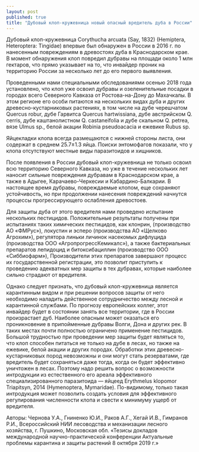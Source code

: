 ```yaml
---
layout: post
published: true
title: "Дубовый клоп-кружевница новый опасный вредитель дуба в России"
---
```


Дубовый клоп-кружевница Corythucha arcuata (Say, 1832) (Hemiptera, Heteroptera: Tingidae) впервые был обнаружен в России в 2016 г. по нанесенным повреждениям в древостоях дуба в Краснодарском крае. В момент обнаружения клоп повредил дубравы на площади около 1 млн гектаров, что прямо указывает на то, что инвайдер проник на территорию России за несколько лет до его первого выявления.

Проведенными нами специальными обследованиями осенью 2018 года установлено, что клоп уже освоил дубравы и озеленительные посадки в городах всего Северного Кавказа от Ростова-на-Дону до Махачкалы. В этом регионе его особи питаются на нескольких видах дуба и других древесно-кустарниковых растениях, в том числе на дубе черешчатом Quercus robur, дубе Гарвитса Quercus hartwissiana, дубе австрийском Q. cerris, дубе каштанолистном Q. castaneifolia и дубе скальном Q. petrea, вязе Ulmus sp., белой акации Robinia pseudoacacia и ежевике Rubus sp.

Яйцекладки клопа всегда размещаются с нижней стороны листа, они содержат в среднем 25.7±1.3 яйца. Поиски энтомофагов показали, что у клопа отсутствуют местные виды паразитоидов и хищников.

После появления в России дубовый клоп-кружевница не только освоил всю территорию Северного Кавказа, но уже в течение нескольких лет наносит сильные повреждения дубравам в Краснодарском крае, а также в Адыгее, Карачаево-Черкесии и Кабардино-Балкарии. В настоящее время дубравы, повреждаемые клопом, еще сохраняют устойчивость, но при продолжении нанесения повреждений начнутся процессы прогрессирующего ослабления древостоев.

Для защиты дуба от этого вредителя нами проведено испытание нескольких пестицидов. Положительные результаты получены при испытаниях таких химических пестицидов, как клонрин, (производство АО «ФМРус»), локустин и эсперо (производства АО «Щелково Агрохим»), регулятора линьки личинок насекомых дифлуцида (производства ООО «АгропрогрессКемикалс»), а также бактериальных препаратов лепидоцид и битоксибациллин (производство ООО «Сиббиофарм»), Производители этих препаратов завершают процесс их государственной регистрации, это позволит приступить к проведению адекватных мер защиты в тех дубравах, которые наиболее сильно страдают от вредителя.

Однако следует признать, что дубовый клоп-кружевница является карантинным видом и при решении вопросов защиты от него необходимо наладить действенное сотрудничество между лесной и карантинной службами. По прогнозу европейских коллег, этот инвайдер будет в состоянии занять все территории, где в России произрастает дуб. Наиболее опасным может оказаться его проникновение в припойменные дубравы Волги, Дона и других рек. В таких местах почти полностью ограничено применение пестицидов. Большой трудностью при проведении мер защиты будет являться то, что клоп способен питаться не только на дубе в лесах, но также на ежевике, белой акации и других породах. Обработки этих древесно-кустарниковых пород невозможны и они могут стать резерватами, где вредитель будет сохраняться даже тогда, когда он будет эффективно уничтожен в лесах. Поэтому надо решить вопрос о возможности интродукции из естественного его ареала эффективного специализированного паразитоида — яйцеед Erythmelus klopomor Triapitsyn, 2014 (Hymenoptera, Mymaridae). По-видимому, только такая интродукция может позволить создать условия для эффективного регулирования численности клопа и свести к минимуму ущерб от вредителя.

Авторы: Чернова У.А., Гниненко Ю.И., Раков А.Г., Хегай И.В., Гимранов Р.И., Всероссийский НИИ лесоводства и механизации лесного хозяйства, г. Пушкино, Московская обл.
«Тезисы докладов  международной научно-практической конференции  Актуальные проблемы  карантина и защиты растений 8 октября 2019 г.»
